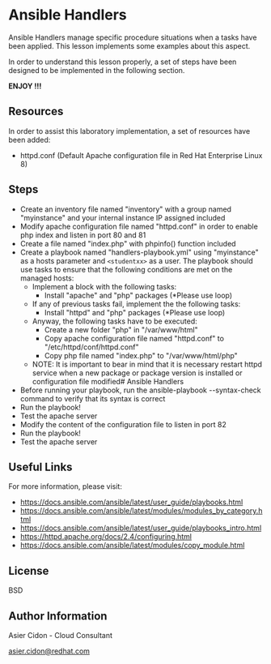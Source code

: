 # Ansible Handlers

Ansible Handlers manage specific procedure situations when a tasks have been applied. This lesson implements some examples about this aspect.

In order to understand this lesson properly, a set of steps have been designed to be implemented in the following section.

**ENJOY !!!**

## Resources

In order to assist this laboratory implementation, a set of resources have been added:

-   httpd.conf (Default Apache configuration file in Red Hat Enterprise Linux 8)

## Steps 

-   Create an inventory file named "inventory" with a group named "myinstance" and your internal instance IP assigned included
-   Modify apache configuration file named "httpd.conf" in order to enable php index and listen in port 80 and 81
-   Create a file named "index.php" with phpinfo() function included
-   Create a playbook named "handlers-playbook.yml" using "myinstance" as a hosts parameter and ``<studentxx>`` as a user. The playbook should use tasks to ensure that the following conditions are met on the managed hosts:
    -   Implement a block with the following tasks:
        -   Install "apache" and "php" packages (\*Please use loop)
    -   If any of previous tasks fail, implement the the following tasks:
        -   Install "httpd" and "php" packages (\*Please use loop)
    -   Anyway, the following tasks have to be executed:
        -   Create a new folder "php" in "/var/www/html"
        -   Copy apache configuration file named "httpd.conf" to "/etc/httpd/conf/httpd.conf"
        -   Copy php file named "index.php" to "/var/www/html/php"
    -   NOTE: It is important to bear in mind that it is necessary restart httpd service when a new package or package version is installed or configuration file modified# Ansible Handlers
-   Before running your playbook, run the ansible-playbook --syntax-check  command to verify that its syntax is correct
-   Run the playbook!
-   Test the apache server
-   Modify the content of the configuration file to listen in port 82
-   Run the playbook!
-   Test the apache server

## Useful Links

For more information, please visit:

-   https://docs.ansible.com/ansible/latest/user_guide/playbooks.html
-   https://docs.ansible.com/ansible/latest/modules/modules_by_category.html
-   https://docs.ansible.com/ansible/latest/user_guide/playbooks_intro.html
-   https://httpd.apache.org/docs/2.4/configuring.html
-   https://docs.ansible.com/ansible/latest/modules/copy_module.html
  
License
-------

BSD

Author Information
------------------

 Asier Cidon - Cloud Consultant

 asier.cidon@redhat.com
 